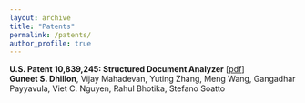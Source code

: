 ```yaml
---
layout: archive
title: "Patents"
permalink: /patents/
author_profile: true
---
```



**U.S. Patent 10,839,245: Structured Document Analyzer** [[pdf](https://guneet-dhillon.github.io/files/structured_document_analyzer.pdf)]<br/>
**Guneet S. Dhillon**, Vijay Mahadevan, Yuting Zhang, Meng Wang, Gangadhar Payyavula, Viet C. Nguyen, Rahul Bhotika, Stefano Soatto
